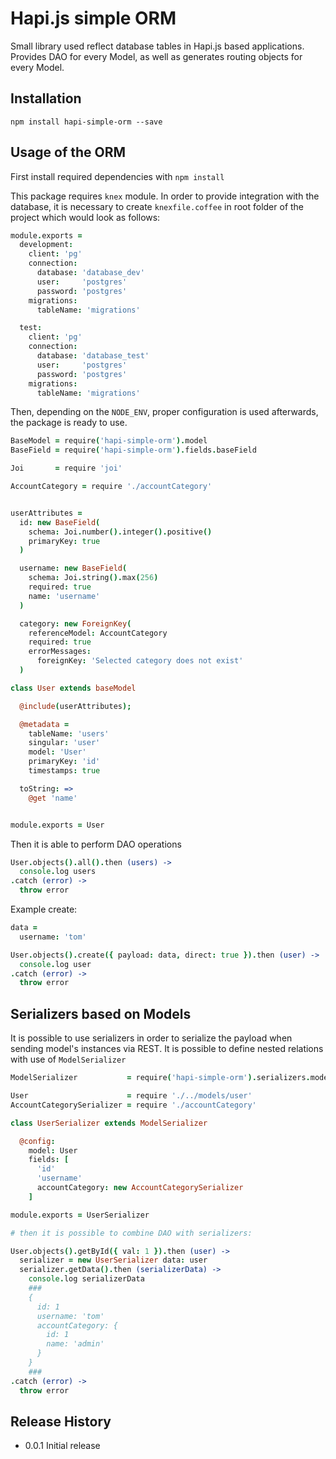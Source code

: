 Hapi.js simple ORM
==================

Small library used reflect database tables in Hapi.js based applications.
Provides DAO for every Model, as well as generates routing objects for every Model.

## Installation

  `npm install hapi-simple-orm --save`

## Usage of the ORM

  First install required dependencies with `npm install`

  This package requires `knex` module. In order to provide integration with the database, it is necessary to create
  `knexfile.coffee` in root folder of the project which would look as follows:

  ```coffee
  module.exports =
    development:
      client: 'pg'
      connection:
        database: 'database_dev'
        user:     'postgres'
        password: 'postgres'
      migrations:
        tableName: 'migrations'

    test:
      client: 'pg'
      connection:
        database: 'database_test'
        user:     'postgres'
        password: 'postgres'
      migrations:
        tableName: 'migrations'
  ```

  Then, depending on the `NODE_ENV`, proper configuration is used afterwards, the package is ready to use.

  ```coffee
  BaseModel = require('hapi-simple-orm').model
  BaseField = require('hapi-simple-orm').fields.baseField

  Joi       = require 'joi'

  AccountCategory = require './accountCategory'


  userAttributes =
    id: new BaseField(
      schema: Joi.number().integer().positive()
      primaryKey: true
    )

    username: new BaseField(
      schema: Joi.string().max(256)
      required: true
      name: 'username'
    )

    category: new ForeignKey(
      referenceModel: AccountCategory
      required: true
      errorMessages:
        foreignKey: 'Selected category does not exist'
    )

  class User extends baseModel

    @include(userAttributes);

    @metadata =
      tableName: 'users'
      singular: 'user'
      model: 'User'
      primaryKey: 'id'
      timestamps: true

    toString: =>
      @get 'name'


  module.exports = User
  ```

  Then it is able to perform DAO operations

  ```coffee
  User.objects().all().then (users) ->
    console.log users
  .catch (error) ->
    throw error
  ```

  Example create:

  ```coffee
  data =
    username: 'tom'

  User.objects().create({ payload: data, direct: true }).then (user) ->
    console.log user
  .catch (error) ->
    throw error
  ```

## Serializers based on Models

  It is possible to use serializers in order to serialize the payload when sending model's instances via REST. It is possible to define nested relations with use of `ModelSerializer`

  ```coffee
  ModelSerializer           = require('hapi-simple-orm').serializers.modelSerializer

  User                      = require './../models/user'
  AccountCategorySerializer = require './accountCategory'

  class UserSerializer extends ModelSerializer

    @config:
      model: User
      fields: [
        'id'
        'username'
        accountCategory: new AccountCategorySerializer
      ]

  module.exports = UserSerializer

  # then it is possible to combine DAO with serializers:

  User.objects().getById({ val: 1 }).then (user) ->
    serializer = new UserSerializer data: user
    serializer.getData().then (serializerData) ->
      console.log serializerData
      ###
      {
        id: 1
        username: 'tom'
        accountCategory: {
          id: 1
          name: 'admin'
        }
      }
      ###
  .catch (error) ->
    throw error
  ```

## Release History

* 0.0.1 Initial release
